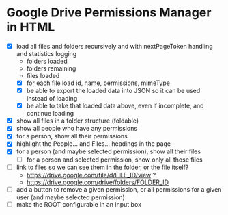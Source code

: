 # Google Drive Permissions Manager in HTML

- [x] load all files and folders recursively and with nextPageToken handling and statistics logging
  - folders loaded
  - folders remaining
  - files loaded
  - [x] for each file load id, name, permissions, mimeType
  - [x] be able to export the loaded data into JSON so it can be used instead of loading
  - [x] be able to take that loaded data above, even if incomplete, and continue loading
- [x] show all files in a folder structure (foldable)
- [x] show all people who have any permissions
- [x] for a person, show all their permissions
- [x] highlight the People… and Files… headings in the page
- [x] for a person (and maybe selected permission), show all their files
  - [ ] for a person and selected permission, show only all those files
- [ ] link to files so we can see them in the folder, or the file itself?
  - https://drive.google.com/file/d/FILE_ID/view ?
  - https://drive.google.com/drive/folders/FOLDER_ID
- [ ] add a button to remove a given permission, or all permissions for a given user (and maybe selected permission)
- [ ] make the ROOT configurable in an input box
